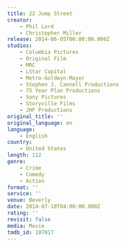 ```yaml
---
title: 22 Jump Street
creator:
    - Phil Lord
    - Christopher Miller
release: 2014-06-05T00:00:00.000Z
studios:
    - Columbia Pictures
    - Original Film
    - MRC
    - LStar Capital
    - Metro-Goldwyn-Mayer
    - Stephen J. Cannell Productions
    - 75 Year Plan Productions
    - Sony Pictures
    - Storyville Films
    - JHF Productions
original_title: ''
original_language: en
language:
    - English
country:
    - United States
length: 112
genre:
    - Crime
    - Comedy
    - Action
format: ''
service: ''
venue: Beverly
date: 2014-07-10T04:00:00.000Z
rating: ''
revisit: false
media: Movie
tmdb_id: 187017
---
```



